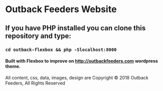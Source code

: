 # Outback Feeders Website

## If you have PHP installed you can clone this repository and type:

### `cd outback-flexbox && php -Slocalhost:8000`

#### Built with Flexbox to improve on http://outbackfeeders.com wordpress theme.

All content, css, data, images, design are Copyright &copy; 2018 Outback Feeders, All Rights Reserved
